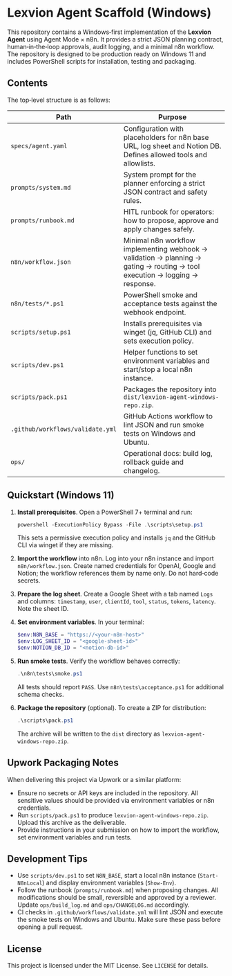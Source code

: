 # Lexvion Agent Scaffold (Windows)

This repository contains a Windows‑first implementation of the **Lexvion Agent** using
Agent Mode × n8n. It provides a strict JSON planning contract, human‑in‑the‑loop
approvals, audit logging, and a minimal n8n workflow. The repository is designed
to be production ready on Windows 11 and includes PowerShell scripts for
installation, testing and packaging.

## Contents

The top‑level structure is as follows:

| Path                        | Purpose                                        |
|-----------------------------|------------------------------------------------|
| `specs/agent.yaml`          | Configuration with placeholders for n8n base URL, log sheet and Notion DB. Defines allowed tools and allowlists. |
| `prompts/system.md`         | System prompt for the planner enforcing a strict JSON contract and safety rules. |
| `prompts/runbook.md`        | HITL runbook for operators: how to propose, approve and apply changes safely. |
| `n8n/workflow.json`         | Minimal n8n workflow implementing webhook → validation → planning → gating → routing → tool execution → logging → response. |
| `n8n/tests/*.ps1`           | PowerShell smoke and acceptance tests against the webhook endpoint. |
| `scripts/setup.ps1`         | Installs prerequisites via winget (jq, GitHub CLI) and sets execution policy. |
| `scripts/dev.ps1`           | Helper functions to set environment variables and start/stop a local n8n instance. |
| `scripts/pack.ps1`          | Packages the repository into `dist/lexvion-agent-windows-repo.zip`. |
| `.github/workflows/validate.yml` | GitHub Actions workflow to lint JSON and run smoke tests on Windows and Ubuntu. |
| `ops/`                      | Operational docs: build log, rollback guide and changelog. |

## Quickstart (Windows 11)

1. **Install prerequisites**. Open a PowerShell 7+ terminal and run:
   ```powershell
   powershell -ExecutionPolicy Bypass -File .\scripts\setup.ps1
   ```
   This sets a permissive execution policy and installs `jq` and the GitHub CLI via winget if they are missing.

2. **Import the workflow** into n8n. Log into your n8n instance and import `n8n/workflow.json`. Create named credentials for OpenAI, Google and Notion; the workflow references them by name only. Do not hard‑code secrets.

3. **Prepare the log sheet**. Create a Google Sheet with a tab named `Logs` and columns:
   `timestamp`, `user`, `clientId`, `tool`, `status`, `tokens`, `latency`. Note the sheet ID.

4. **Set environment variables**. In your terminal:
   ```powershell
   $env:N8N_BASE = "https://<your-n8n-host>"
   $env:LOG_SHEET_ID = "<google-sheet-id>"
   $env:NOTION_DB_ID = "<notion-db-id>"
   ```

5. **Run smoke tests**. Verify the workflow behaves correctly:
   ```powershell
   .\n8n\tests\smoke.ps1
   ```
   All tests should report `PASS`. Use `n8n\tests\acceptance.ps1` for additional schema checks.

6. **Package the repository** (optional). To create a ZIP for distribution:
   ```powershell
   .\scripts\pack.ps1
   ```
   The archive will be written to the `dist` directory as `lexvion-agent-windows-repo.zip`.

## Upwork Packaging Notes

When delivering this project via Upwork or a similar platform:

- Ensure no secrets or API keys are included in the repository. All sensitive values
  should be provided via environment variables or n8n credentials.
- Run `scripts/pack.ps1` to produce `lexvion-agent-windows-repo.zip`. Upload this
  archive as the deliverable.
- Provide instructions in your submission on how to import the workflow, set
  environment variables and run tests.

## Development Tips

- Use `scripts/dev.ps1` to set `N8N_BASE`, start a local n8n instance (`Start-N8nLocal`) and display environment variables (`Show-Env`).
- Follow the runbook (`prompts/runbook.md`) when proposing changes. All modifications should be small, reversible and approved by a reviewer. Update `ops/build_log.md` and `ops/CHANGELOG.md` accordingly.
- CI checks in `.github/workflows/validate.yml` will lint JSON and execute the smoke tests on Windows and Ubuntu. Make sure these pass before opening a pull request.

## License

This project is licensed under the MIT License. See `LICENSE` for details.